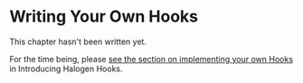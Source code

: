 # Writing Your Own Hooks

This chapter hasn't been written yet.

For the time being, please [see the section on implementing your own Hooks](https://thomashoneyman.com/articles/introducing-halogen-hooks#implementing-usewindowwidth) in Introducing Halogen Hooks.
